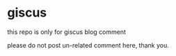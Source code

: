 # giscus

this repo is only for giscus blog comment

please do not post un-related comment here, thank you.
